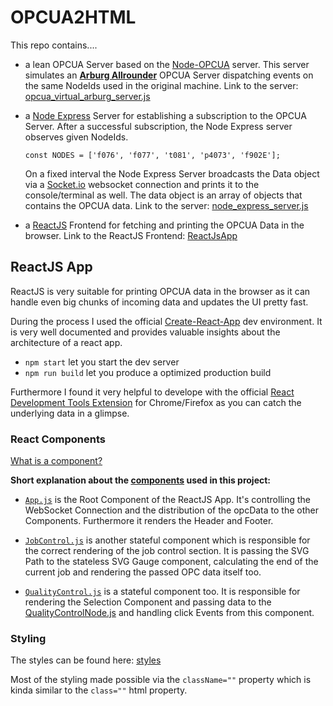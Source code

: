 # OPCUA2HTML

This repo contains....

- a lean OPCUA Server based on the [Node-OPCUA](http://node-opcua.github.io/) server. This server simulates an [**Arburg Allrounder**](https://www.arburg.com/us/us/products-and-services/injection-molding/injection-molding-machines/) OPCUA Server dispatching events on the same NodeIds used in the original machine. Link to the server: [opcua_virtual_arburg_server.js](https://github.com/ja-nz/opcua2html/blob/master/OPCExpressServer/opcua_virtual_arburg_server.js)


- a [Node Express](http://expressjs.com/) Server for establishing a subscription to the OPCUA Server. After a successful subscription, the Node Express server observes given NodeIds.

	`const NODES = ['f076', 'f077', 't081', 'p4073', 'f902E'];`

	On a fixed interval the Node Express Server broadcasts the Data object via a  [Socket.io](http://socket.io/) websocket connection and prints it to the console/terminal as well. The data object is an array of objects that contains the OPCUA data. Link to the server: [node_express_server.js](https://github.com/ja-nz/opcua2html/blob/master/OPCExpressServer/node_express_server.js)


- a [ReactJS](https://facebook.github.io/react/) Frontend for fetching and printing the OPCUA Data in the browser. Link to the ReactJS Frontend: [ReactJsApp](https://github.com/ja-nz/opcua2html/tree/master/ReactJsApp)




## ReactJS App

ReactJS is very suitable for printing OPCUA data in the browser as it can handle even big chunks of incoming data and updates the UI pretty fast.

During the process I used the official [Create-React-App](https://github.com/facebookincubator/create-react-app) dev environment. It is very well documented and provides valuable insights about the architecture of a react app.
- `npm start` let you start the dev server
- `npm run build` let you produce a optimized production build

Furthermore I found it very helpful to develope with the official [React Development Tools Extension](https://facebook.github.io/react/blog/2015/09/02/new-react-developer-tools.html) for Chrome/Firefox as you can catch the underlying data in a glimpse.


### React Components

[What is a component?](https://facebook.github.io/react/docs/thinking-in-react.html) 

**Short explanation about the [components](https://github.com/ja-nz/opcua2html/tree/master/ReactJsApp/src/components) used in this project:**

- [`App.js`](https://github.com/ja-nz/opcua2html/blob/master/ReactJsApp/src/components/App.js) is the Root Component of the ReactJS App. It's controlling the WebSocket Connection and the distribution of the opcData to the other Components. Furthermore it renders the Header and Footer.

- [`JobControl.js`](https://github.com/ja-nz/opcua2html/blob/master/ReactJsApp/src/components/JobControl.js) is another stateful component which is responsible for the correct rendering of the job control section. It is passing the SVG Path to the stateless SVG Gauge component, calculating the end of the current job and rendering the passed OPC data itself too.

- [`QualityControl.js`](https://github.com/ja-nz/opcua2html/blob/master/ReactJsApp/src/components/QualityControl.js) is a stateful component too. It is responsible for rendering the Selection Component and passing data to the [QualityControlNode.js](https://github.com/ja-nz/opcua2html/blob/master/ReactJsApp/src/components/QualityControlNode.js) and handling click Events from this component.

### Styling

The styles can be found here: [styles](https://github.com/ja-nz/opcua2html/tree/master/ReactJsApp/src/components/styles) 

Most of the styling made possible via the `className=""` property which is kinda similar to the `class=""` html property.